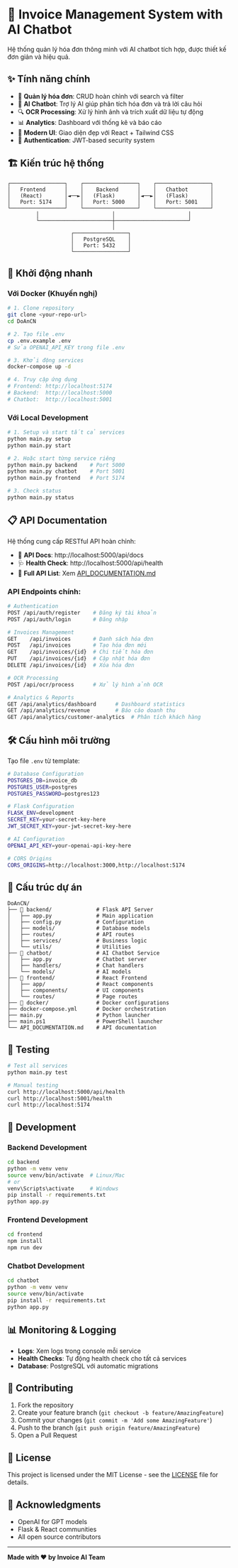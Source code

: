 # 🚀 Invoice Management System with AI Chatbot

Hệ thống quản lý hóa đơn thông minh với AI chatbot tích hợp, được thiết kế đơn giản và hiệu quả.

## ✨ Tính năng chính

- 📄 **Quản lý hóa đơn**: CRUD hoàn chình với search và filter
- 🤖 **AI Chatbot**: Trợ lý AI giúp phân tích hóa đơn và trả lời câu hỏi
- 🔍 **OCR Processing**: Xử lý hình ảnh và trích xuất dữ liệu tự động
- 📊 **Analytics**: Dashboard với thống kê và báo cáo
- 🎨 **Modern UI**: Giao diện đẹp với React + Tailwind CSS
- 🔐 **Authentication**: JWT-based security system

## 🏗️ Kiến trúc hệ thống

```
┌─────────────────┐    ┌─────────────────┐    ┌─────────────────┐
│   Frontend      │    │    Backend      │    │   Chatbot       │
│   (React)       │◄──►│   (Flask)       │◄──►│   (Flask)       │
│   Port: 5174    │    │   Port: 5000    │    │   Port: 5001    │
└─────────────────┘    └─────────────────┘    └─────────────────┘
         │                       │                       │
         └───────────────────────┼───────────────────────┘
                                 │
                    ┌─────────────────┐
                    │   PostgreSQL    │
                    │   Port: 5432    │
                    └─────────────────┘
```

## 🚀 Khởi động nhanh

### Với Docker (Khuyến nghị)
```bash
# 1. Clone repository
git clone <your-repo-url>
cd DoAnCN

# 2. Tạo file .env
cp .env.example .env
# Sửa OPENAI_API_KEY trong file .env

# 3. Khởi động services
docker-compose up -d

# 4. Truy cập ứng dụng
# Frontend: http://localhost:5174
# Backend:  http://localhost:5000
# Chatbot:  http://localhost:5001
```

### Với Local Development
```bash
# 1. Setup và start tất cả services
python main.py setup
python main.py start

# 2. Hoặc start từng service riêng
python main.py backend    # Port 5000
python main.py chatbot    # Port 5001  
python main.py frontend   # Port 5174

# 3. Check status
python main.py status
```

## 📋 API Documentation

Hệ thống cung cấp RESTful API hoàn chỉnh:

- 📖 **API Docs**: http://localhost:5000/api/docs
- 🩺 **Health Check**: http://localhost:5000/api/health
- 📄 **Full API List**: Xem [API_DOCUMENTATION.md](./API_DOCUMENTATION.md)

### API Endpoints chính:

```bash
# Authentication
POST /api/auth/register    # Đăng ký tài khoản
POST /api/auth/login       # Đăng nhập

# Invoices Management  
GET    /api/invoices       # Danh sách hóa đơn
POST   /api/invoices       # Tạo hóa đơn mới
GET    /api/invoices/{id}  # Chi tiết hóa đơn
PUT    /api/invoices/{id}  # Cập nhật hóa đơn
DELETE /api/invoices/{id}  # Xóa hóa đơn

# OCR Processing
POST /api/ocr/process      # Xử lý hình ảnh OCR

# Analytics & Reports
GET /api/analytics/dashboard      # Dashboard statistics
GET /api/analytics/revenue        # Báo cáo doanh thu
GET /api/analytics/customer-analytics  # Phân tích khách hàng
```

## 🛠️ Cấu hình môi trường

Tạo file `.env` từ template:

```bash
# Database Configuration
POSTGRES_DB=invoice_db
POSTGRES_USER=postgres
POSTGRES_PASSWORD=postgres123

# Flask Configuration
FLASK_ENV=development
SECRET_KEY=your-secret-key-here
JWT_SECRET_KEY=your-jwt-secret-key-here

# AI Configuration
OPENAI_API_KEY=your-openai-api-key-here

# CORS Origins
CORS_ORIGINS=http://localhost:3000,http://localhost:5174
```

## 📁 Cấu trúc dự án

```
DoAnCN/
├── 📁 backend/              # Flask API Server
│   ├── app.py              # Main application
│   ├── config.py           # Configuration
│   ├── models/             # Database models
│   ├── routes/             # API routes
│   ├── services/           # Business logic
│   └── utils/              # Utilities
├── 📁 chatbot/              # AI Chatbot Service
│   ├── app.py              # Chatbot server
│   ├── handlers/           # Chat handlers
│   └── models/             # AI models
├── 📁 frontend/             # React Frontend
│   ├── app/                # React components
│   ├── components/         # UI components
│   └── routes/             # Page routes
├── 📁 docker/               # Docker configurations
├── docker-compose.yml      # Docker orchestration
├── main.py                 # Python launcher
├── main.ps1                # PowerShell launcher
└── API_DOCUMENTATION.md    # API documentation
```

## 🧪 Testing

```bash
# Test all services
python main.py test

# Manual testing
curl http://localhost:5000/api/health
curl http://localhost:5001/health  
curl http://localhost:5174
```

## 🔧 Development

### Backend Development
```bash
cd backend
python -m venv venv
source venv/bin/activate  # Linux/Mac
# or
venv\Scripts\activate     # Windows
pip install -r requirements.txt
python app.py
```

### Frontend Development
```bash
cd frontend
npm install
npm run dev
```

### Chatbot Development
```bash
cd chatbot
python -m venv venv
source venv/bin/activate
pip install -r requirements.txt
python app.py
```

## 📊 Monitoring & Logging

- **Logs**: Xem logs trong console mỗi service
- **Health Checks**: Tự động health check cho tất cả services
- **Database**: PostgreSQL với automatic migrations

## 🤝 Contributing

1. Fork the repository
2. Create your feature branch (`git checkout -b feature/AmazingFeature`)
3. Commit your changes (`git commit -m 'Add some AmazingFeature'`)
4. Push to the branch (`git push origin feature/AmazingFeature`)
5. Open a Pull Request

## 📝 License

This project is licensed under the MIT License - see the [LICENSE](LICENSE) file for details.

## 🙏 Acknowledgments

- OpenAI for GPT models
- Flask & React communities
- All open source contributors

---

**Made with ❤️ by Invoice AI Team**